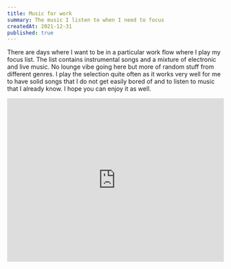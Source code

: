 ```yaml
---
title: Music for work
summary: The music I listen to when I need to focus
createdAt: 2021-12-31
published: true
---
```

There are days where I want to be in a particular work flow where I play my focus list. The list contains instrumental songs and a mixture of electronic and live music. No lounge vibe going here but more of random stuff from different genres. I play the selection quite often as it works very well for me to have solid songs that I do not get easily bored of and to listen to music that I already know. I hope you can enjoy it as well.

<iframe src="https://open.spotify.com/embed/playlist/0h5F9r1t6eJBuFrHFS00h5?theme=0" width="100%" height="380" frameBorder="0" allowtransparency="true" allow="encrypted-media"></iframe>
